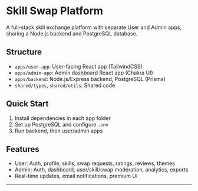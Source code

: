 # Skill Swap Platform

A full-stack skill exchange platform with separate User and Admin apps, sharing a Node.js backend and PostgreSQL database.

## Structure
- `apps/user-app`: User-facing React app (TailwindCSS)
- `apps/admin-app`: Admin dashboard React app (Chakra UI)
- `apps/backend`: Node.js/Express backend, PostgreSQL (Prisma)
- `shared/types`, `shared/utils`: Shared code

## Quick Start
1. Install dependencies in each app folder
2. Set up PostgreSQL and configure `.env`
3. Run backend, then user/admin apps

## Features
- User: Auth, profile, skills, swap requests, ratings, reviews, themes
- Admin: Auth, dashboard, user/skill/swap moderation, analytics, exports
- Real-time updates, email notifications, premium UI

---
